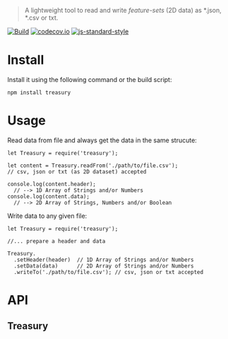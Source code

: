 > A lightweight tool to read and write *feature-sets* (2D data) as *.json, *.csv or txt.

[![Build](https://travis-ci.com/mvrahden/treasury.svg?branch=master)](https://travis-ci.com/mvrahden/treasury)
[![codecov.io](https://codecov.io/github/mvrahden/treasury/coverage.svg?branch=master)](https://codecov.io/github/mvrahden/treasury?branch=master)
[![js-standard-style](https://img.shields.io/badge/code%20style-standard-brightgreen.svg)](http://standardjs.com/)

# Install
Install it using the following command or the build script:
```
npm install treasury
```

# Usage

Read data from file and always get the data in the same strucute:
```
let Treasury = require('treasury');

let content = Treasury.readFrom('./path/to/file.csv');
// csv, json or txt (as 2D dataset) accepted

console.log(content.header);
  // --> 1D Array of Strings and/or Numbers
console.log(content.data);
  // --> 2D Array of Strings, Numbers and/or Boolean
```

Write data to any given file:
```
let Treasury = require('treasury');

//... prepare a header and data

Treasury.
  .setHeader(header)  // 1D Array of Strings and/or Numbers
  .setData(data)      // 2D Array of Strings and/or Numbers
  .writeTo('./path/to/file.csv'); // csv, json or txt accepted
```

# API
## Treasury